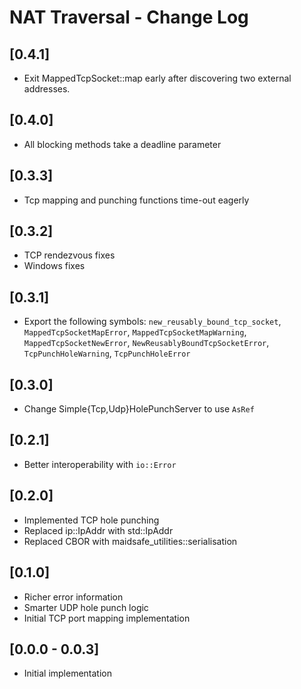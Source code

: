 # NAT Traversal - Change Log

## [0.4.1]
- Exit MappedTcpSocket::map early after discovering two external addresses.

## [0.4.0]
- All blocking methods take a deadline parameter

## [0.3.3]
- Tcp mapping and punching functions time-out eagerly

## [0.3.2]
- TCP rendezvous fixes
- Windows fixes

## [0.3.1]
- Export the following symbols: `new_reusably_bound_tcp_socket`,
  `MappedTcpSocketMapError`, `MappedTcpSocketMapWarning`,
  `MappedTcpSocketNewError`, `NewReusablyBoundTcpSocketError`,
  `TcpPunchHoleWarning`, `TcpPunchHoleError`

## [0.3.0]
- Change Simple{Tcp,Udp}HolePunchServer to use `AsRef`

## [0.2.1]
- Better interoperability with `io::Error`

## [0.2.0]
- Implemented TCP hole punching
- Replaced ip::IpAddr with std::IpAddr
- Replaced CBOR with maidsafe_utilities::serialisation

## [0.1.0]
- Richer error information
- Smarter UDP hole punch logic
- Initial TCP port mapping implementation

## [0.0.0 - 0.0.3]
- Initial implementation

